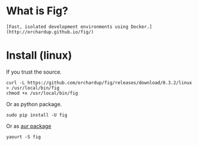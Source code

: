 # What is Fig?

    [Fast, isolated development environments using Docker.](http://orchardup.github.io/fig/)

# Install (linux)

If you trust the source.

    curl -L https://github.com/orchardup/fig/releases/download/0.3.2/linux > /usr/local/bin/fig
    chmod +x /usr/local/bin/fig

Or as python package.

    sudo pip install -U fig

Or as [aur package](https://aur.archlinux.org/packages/fig/)

    yaourt -S fig
